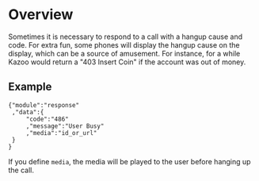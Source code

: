 
# Overview

Sometimes it is necessary to respond to a call with a hangup cause and code. For extra fun, some phones will display the hangup cause on the display, which can be a source of amusement. For instance, for a while Kazoo would return a "403 Insert Coin" if the account was out of money.

## Example

    {"module":"response"
     ,"data":{
         "code":"486"
         ,"message":"User Busy"
         ,"media":"id_or_url"
     }
    }

If you define `media`, the media will be played to the user before hanging up the call.
